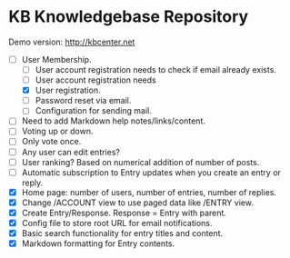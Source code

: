 KB Knowledgebase Repository
===========================

Demo version: http://kbcenter.net

- [ ] User Membership.
    - [ ] User account registration needs to check if email already exists.
    - [ ] User account registration needs 
    - [x] User registration.
    - [ ] Password reset via email.
    - [ ] Configuration for sending mail.
- [ ] Need to add Markdown help notes/links/content.
- [ ] Voting up or down.
- [ ] Only vote once.
- [ ] Any user can edit entries?
- [ ] User ranking? Based on numerical addition of number of posts.
- [ ] Automatic subscription to Entry updates when you create an entry or reply.
- [x] Home page: number of users, number of entries, number of replies.
- [x] Change /ACCOUNT view to use paged data like /ENTRY view.
- [x] Create Entry/Response. Response = Entry with parent.
- [x] Config file to store root URL for email notifications.
- [x] Basic search functionality for entry titles and content.
- [x] Markdown formatting for Entry contents.
